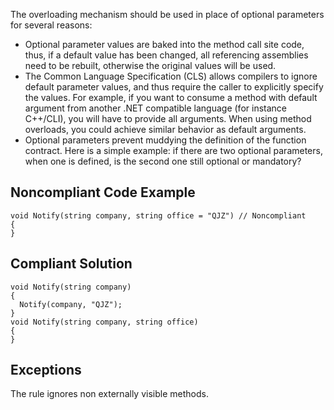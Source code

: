 The overloading mechanism should be used in place of optional parameters for several reasons:
 
- Optional parameter values are baked into the method call site code, thus, if a default value has been changed, all referencing assemblies need
  to be rebuilt, otherwise the original values will be used.
- The Common Language Specification (CLS) allows compilers to ignore default parameter values, and thus require the caller to explicitly specify
  the values. For example, if you want to consume a method with default argument from another .NET compatible language (for instance C++/CLI), you
  will have to provide all arguments. When using method overloads, you could achieve similar behavior as default arguments.
- Optional parameters prevent muddying the definition of the function contract. Here is a simple example: if there are two optional parameters,
  when one is defined, is the second one still optional or mandatory?

## Noncompliant Code Example

    void Notify(string company, string office = "QJZ") // Noncompliant
    {
    }

## Compliant Solution

    void Notify(string company)
    {
      Notify(company, "QJZ");
    }
    void Notify(string company, string office)
    {
    }

## Exceptions
 
The rule ignores non externally visible methods.